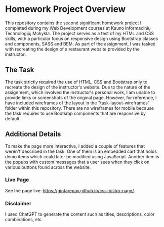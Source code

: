 # Homework Project Overview
This repository contains the second significant homework project I completed during my Web Development courses at Kauno Informacinių Technologijų Mokykla. The project serves as a test of my HTML and CSS skills, with a particular focus on responsive design using Bootstrap classes and components, SASS and BEM. As part of the assignment, I was tasked with recreating the design of a restaurant website provided by the instructor.

## The Task
The task strictly required the use of HTML, CSS and Bootstrap only to recreate the design of the instructor's website.
Due to the nature of the assignment, which involved the instructor's personal work, I am unable to provide links or screenshots of the original page. However, for reference, I have included wireframes of the layout in the "task-layout-wireframes" folder within this repository. There are no wireframes for mobile because the task requires to use Bootsrap components that are responsive by default.

## Additional Details
To make the page more interactive, I added a couple of features that weren't described in the task. One of them is an embedded cart that holds demo items which could later be modified using JavaScript. Another item is the popups with custom messages that a user sees when they click on various buttons found across the website. 

### Live Page
See the page live: https://gintarepav.github.io/css-bistro-page/.

### Disclaimer
I used ChatGPT to generate the content such as titles, descriptions, color combinations, etc.
